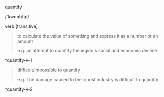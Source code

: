 quantify

/'kwɑntɪfaɪ/

verb [transitive]

> to calculate the value of something and express it as a number or an amount
> 
> e.g. an attempt to quantify the region's social and economic decline

^quantify-v-1

> difficult/impossible to quantify
> 
> e.g. The damage caused to the tourist industry is difficult to quantify.

^quantify-v-2